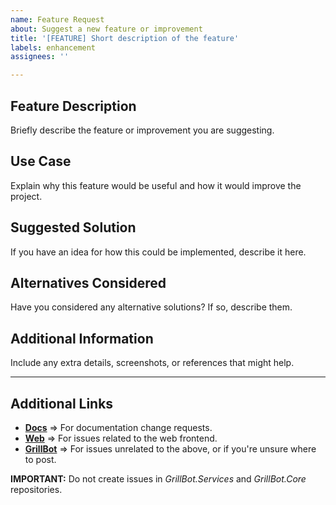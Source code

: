 ```yaml
---
name: Feature Request
about: Suggest a new feature or improvement
title: '[FEATURE] Short description of the feature'
labels: enhancement
assignees: ''

---
```


## Feature Description

Briefly describe the feature or improvement you are suggesting.

## Use Case

Explain why this feature would be useful and how it would improve the project.

## Suggested Solution

If you have an idea for how this could be implemented, describe it here.

## Alternatives Considered

Have you considered any alternative solutions? If so, describe them.

## Additional Information

Include any extra details, screenshots, or references that might help.

---

## Additional Links

- **[Docs](https://github.com/GrillBot/grillbot-docs)** => For documentation change requests.
- **[Web](https://github.com/GrillBot/GrillBot.Web)** => For issues related to the web frontend.
- **[GrillBot](https://github.com/GrillBot/grillbot)** => For issues unrelated to the above, or if you're unsure where to post.

**IMPORTANT:** Do not create issues in *GrillBot.Services* and *GrillBot.Core* repositories.
